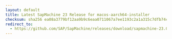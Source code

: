 ```yaml
---
layout: default
title: Latest SapMachine 23 Release for macos-aarch64-installer
checksum: sha256 ea08a3779bf12aa9b9c6eaa0711067a7ee1193c2a1a315c7dfb74cbc33b80552
redirect_to:
  - https://github.com/SAP/SapMachine/releases/download/sapmachine-23.0.1/sapmachine-jre-23.0.1_macos-aarch64_bin.dmg
---
```


